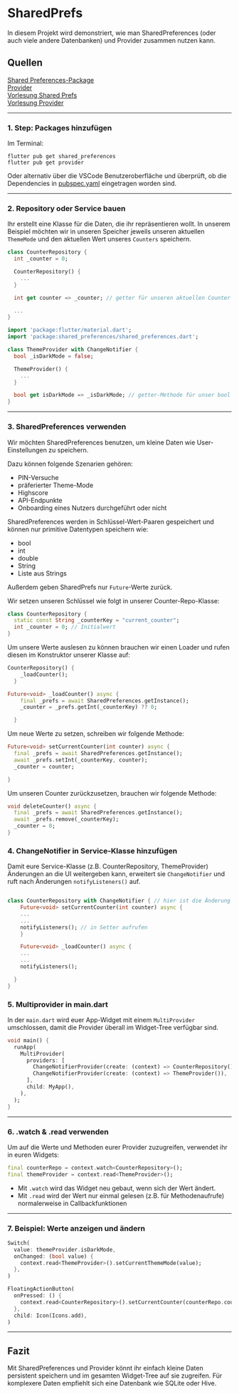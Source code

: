# SharedPrefs

In diesem Projekt wird demonstriert, wie man SharedPreferences (oder auch viele andere Datenbanken) und Provider zusammen nutzen kann.

## Quellen

[Shared Preferences-Package](https://pub.dev/packages/shared_preferences)  
[Provider](https://pub.dev/packages/provider)  
[Vorlesung Shared Prefs](https://docs.google.com/presentation/d/1eM7_HxhhcV4Tz_G0ywbGXBqy3Spnyd-IC17IMMld_1c/edit?usp=sharing)  
[Vorlesung Provider](https://docs.google.com/presentation/d/1hjn2wam0CanvSy2QpbIiwFLuEUXxOS5WAEsKSEelsKA/edit?slide=id.g36327d5c0f3_0_1#slide=id.g36327d5c0f3_0_1)

---

### 1. Step: Packages hinzufügen

Im Terminal:

```
flutter pub get shared_preferences
flutter pub get provider
```

Oder alternativ über die VSCode Benutzeroberfläche und überprüft, ob die Dependencies in [pubspec.yaml](pubspec.yaml) eingetragen worden sind.

---

### 2. Repository oder Service bauen

Ihr erstellt eine Klasse für die Daten, die ihr repräsentieren wollt. In unserem Beispiel möchten wir in unseren Speicher jeweils unseren aktuellen `ThemeMode` und den aktuellen Wert unseres `Counters` speichern.

```dart
class CounterRepository {
  int _counter = 0;

  CounterRepository() {
    ...
  }

  int get counter => _counter; // getter für unseren aktuellen Counter

  ...
}
```

```dart
import 'package:flutter/material.dart';
import 'package:shared_preferences/shared_preferences.dart';

class ThemeProvider with ChangeNotifier {
  bool _isDarkMode = false;

  ThemeProvider() {
    ...
  }

  bool get isDarkMode => _isDarkMode; // getter-Methode für unser bool
}
```

---

### 3. SharedPreferences verwenden

Wir möchten SharedPreferences benutzen, um kleine Daten wie User-Einstellungen zu speichern.

Dazu können folgende Szenarien gehören:

- PIN-Versuche
- präferierter Theme-Mode
- Highscore
- API-Endpunkte
- Onboarding eines Nutzers durchgeführt oder nicht

SharedPreferences werden in Schlüssel-Wert-Paaren gespeichert und können nur primitive Datentypen speichern wie:

- bool
- int
- double
- String
- Liste aus Strings

Außerdem geben SharedPrefs nur `Future`-Werte zurück.

Wir setzen unseren Schlüssel wie folgt in unserer Counter-Repo-Klasse:

```dart
class CounterRepository {
  static const String _counterKey = "current_counter";
  int _counter = 0; // Initialwert
}
```

Um unsere Werte auslesen zu können brauchen wir einen Loader und rufen diesen im Konstruktor unserer Klasse auf:

```dart
CounterRepository() {
    _loadCounter();
  }

Future<void> _loadCounter() async {
    final _prefs = await SharedPreferences.getInstance();
    _counter = _prefs.getInt(_counterKey) ?? 0;

  }
```

Um neue Werte zu setzen, schreiben wir folgende Methode:

```dart
Future<void> setCurrentCounter(int counter) async {
  final _prefs = await SharedPreferences.getInstance();
  await _prefs.setInt(_counterKey, counter);
  _counter = counter;

}
```

Um unseren Counter zurückzusetzen, brauchen wir folgende Methode:

```dart
void deleteCounter() async {
  final _prefs = await SharedPreferences.getInstance();
  await _prefs.remove(_counterKey);
  _counter = 0;
}
```

### 4. ChangeNotifier in Service-Klasse hinzufügen

Damit eure Service-Klasse (z.B. CounterRepository, ThemeProvider) Änderungen an die UI weitergeben kann, erweitert sie `ChangeNotifier` und ruft nach Änderungen `notifyListeners()` auf.

```dart

class CounterRepository with ChangeNotifier { // hier ist die Änderung zu Change Notifier
    Future<void> setCurrentCounter(int counter) async {
    ...
    ...
    notifyListeners(); // in Setter aufrufen
    }

    Future<void> _loadCounter() async {
    ...
    ...
    notifyListeners();

  }
}
```

### 5. Multiprovider in main.dart

In der `main.dart` wird euer App-Widget mit einem `MultiProvider` umschlossen, damit die Provider überall im Widget-Tree verfügbar sind.

```dart
void main() {
  runApp(
    MultiProvider(
      providers: [
        ChangeNotifierProvider(create: (context) => CounterRepository()),
        ChangeNotifierProvider(create: (context) => ThemeProvider()),
      ],
      child: MyApp(),
    ),
  );
}
```

---

### 6. .watch & .read verwenden

Um auf die Werte und Methoden eurer Provider zuzugreifen, verwendet ihr in euren Widgets:

```dart
final counterRepo = context.watch<CounterRepository>();
final themeProvider = context.read<ThemeProvider>();
```

- Mit `.watch` wird das Widget neu gebaut, wenn sich der Wert ändert.
- Mit `.read` wird der Wert nur einmal gelesen (z.B. für Methodenaufrufe) normalerweise in Callbackfunktionen

---

### 7. Beispiel: Werte anzeigen und ändern

```dart
Switch(
  value: themeProvider.isDarkMode,
  onChanged: (bool value) {
    context.read<ThemeProvider>().setCurrentThemeMode(value);
  },
)

FloatingActionButton(
  onPressed: () {
    context.read<CounterRepository>().setCurrentCounter(counterRepo.counter + 1);
  },
  child: Icon(Icons.add),
)
```

---

## Fazit

Mit SharedPreferences und Provider könnt ihr einfach kleine Daten persistent speichern und im gesamten Widget-Tree auf sie zugreifen. Für komplexere Daten empfiehlt sich eine Datenbank wie SQLite oder Hive.
